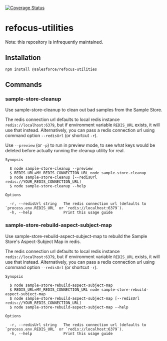 [![Coverage Status](https://coveralls.io/repos/github/salesforce/refocus-utilities/badge.svg?branch=master)](https://coveralls.io/github/salesforce/refocus-utilities?branch=master)

# refocus-utilities

Note: this repository is infrequently maintained.

## Installation

`npm install @salesforce/refocus-utilities`

## Commands

### sample-store-cleanup

Use sample-store-cleanup to clean out bad samples from the Sample Store.

The redis connection url defaults to local redis instance
`redis://localhost:6379`, but if environment variable `REDIS_URL` exists, it
will use that instead. Alternatively, you can pass a redis connection url using
command option `--redisUrl` (or shortcut `-r`).

Use `--preview` (or `-p`) to run in preview mode, to see what keys would be deleted before actually running the cleanup utility for real.

```
Synopsis

  $ node sample-store-cleanup --preview
  $ REDIS_URL=MY_REDIS_CONNECTION_URL node sample-store-cleanup
  $ node sample-store-cleanup [--redisUrl redis://YOUR_REDIS_CONNECTION_URL]
  $ node sample-store-cleanup --help

Options

  -r, --redisUrl string   The redis connection url (defaults to `process.env.REDIS_URL` or `redis://localhost:6379`).
  -h, --help              Print this usage guide
```

### sample-store-rebuild-aspect-subject-map

Use sample-store-rebuild-aspect-subject-map to rebuild the Sample Store's
Aspect-Subject Map in redis.

The redis connection url defaults to local redis instance
`redis://localhost:6379`, but if environment variable `REDIS_URL` exists, it
will use that instead. Alternatively, you can pass a redis connection url using
command option `--redisUrl` (or shortcut `-r`).

```
Synopsis

  $ node sample-store-rebuild-aspect-subject-map
  $ REDIS_URL=MY_REDIS_CONNECTION_URL node sample-store-rebuild-aspect-subject-map
  $ node sample-store-rebuild-aspect-subject-map [--redisUrl redis://YOUR_REDIS_CONNECTION_URL]
  $ node sample-store-rebuild-aspect-subject-map --help

Options

  -r, --redisUrl string   The redis connection url (defaults to `process.env.REDIS_URL` or `redis://localhost:6379`).
  -h, --help              Print this usage guide
```

